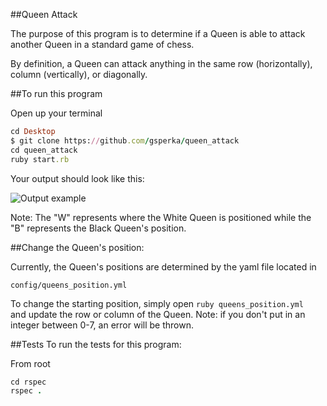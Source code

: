 ##Queen Attack

The purpose of this program is to determine if a Queen is able to attack another Queen in a standard game of chess.

By definition, a Queen can attack anything in the same row (horizontally), column (vertically), or diagonally.

##To run this program

Open up your terminal
```ruby
cd Desktop
$ git clone https://github.com/gsperka/queen_attack
cd queen_attack
ruby start.rb
```

Your output should look like this:

![Output example](http://i.imgur.com/btla7Kj.png)

Note: The "W" represents where the White Queen is positioned while the "B" represents the Black Queen's position.

##Change the Queen's position:

Currently, the Queen's positions are determined by the yaml file located in 
``` 
config/queens_position.yml
```

To change the starting position, simply open 
```ruby queens_position.yml ``` and update the row or column of the Queen. 
Note: if you don't put in an integer between 0-7, an error will be thrown.


##Tests
To run the tests for this program:

From root
```ruby
cd rspec
rspec .
```